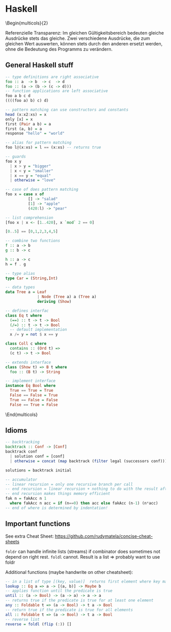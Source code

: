 # Haskell

\Begin{multicols}{2}

Referenzielle Transparenz:
Im gleichen Gültigkeitsbereich bedeuten gleiche Ausdrücke stets das
gleiche. Zwei verschiedene Ausdrücke, die zum gleichen Wert auswerten,
können stets durch den anderen ersetzt werden, ohne die Bedeutung des
Programms zu verändern.

## General Haskell stuff
```haskell
-- type definitions are right associative
foo :: a  -> b  -> c  -> d
foo :: (a -> (b -> (c -> d)))
-- function applications are left associative
foo a b c d
((((foo a) b) c) d)

-- pattern matching can use constructors and constants
head (x:x2:xs) = x
only [x] = x
first (Pair a b) = a
first (a, b) = a
response "hello" = "world"

-- alias for pattern matching
foo l@(x:xs) = l == (x:xs) -- returns true

-- guards
foo x y
  | x > y = "bigger"
  | x < y = "smaller"
  | x == y = "equal"
  | otherwise = "love"

-- case of does pattern matching
foo x = case x of
          [] -> "salad"
          [1] -> "apple"
          (420:l) -> "pear"

-- list comprehension
[foo x | x <- [1..420], x `mod` 2 == 0]

[0..5] == [0,1,2,3,4,5]

-- combine two functions
f :: a -> b
g :: b -> c

h :: a -> c
h = f . g

-- type alias
type Car = (String,Int)

-- data types
data Tree a = Leaf
              | Node (Tree a) a (Tree a)
              deriving (Show)

-- defines interfac
class Eq t where
  (==) :: t -> t -> Bool
  (/=) :: t -> t -> Bool
  -- default implementation
  x /= y = not $ x == y

class Coll c where
  contains :: (Ord t) =>
  (c t) -> t -> Bool

-- extends interface
class (Show t) => B t where
  foo :: (B t) -> String

-- implement interface
instance Eq Bool where
  True == True = True
  False == False = True
  True == False = False
  False == True = False
```

\End{multicols}

## Idioms

```haskell
-- backtracking
backtrack :: Conf -> [Conf]
backtrack conf
  | solution conf = [conf]
  | otherwise = concat (map backtrack (filter legal (successors conf)))

solutions = backtrack initial

-- accumulator
-- linear recursion = only one recursive branch per call
-- end recursion = linear recursion + nothing to do with the result after recursive call
-- end recursion makes things memory efficient
fak n = fakAcc n 1
  where fakAcc n acc = if (n==0) then acc else fakAcc (n-1) (n*acc)
-- end of where is determined by indentation!
```

## Important functions

See extra Cheat Sheet: https://github.com/rudymatela/concise-cheat-sheets

`foldr` can handle infinite lists (streams) if combinator does sometimes not depend on right rest. `foldl` cannot.
Result is a list => probably want to use foldr

Additional functions (maybe handwrite on other cheatsheet):
```haskell
-- in a list of type [(key, value)]  returns first element where key matches given value
lookup :: Eq a => a -> [(a, b)] -> Maybe b
-- applies function until the predicate is true
until :: (a -> Bool) -> (a -> a) -> a -> a
-- returns true if the predicate is true for at least one element
any :: Foldable t => (a -> Bool) -> t a -> Bool
-- return true if the predicate is true for all elements
all :: Foldable t => (a -> Bool) -> t a -> Bool
-- reverse list
reverse = foldl (flip (:)) []
```
